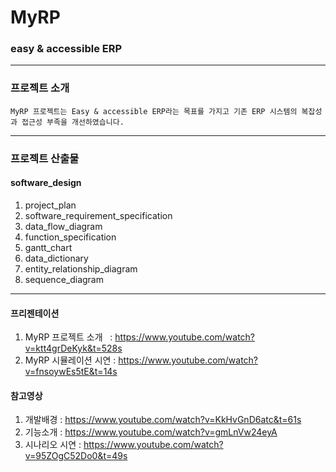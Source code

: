 # MyRP
### easy & accessible ERP
***
### 프로젝트 소개
	MyRP 프로젝트는 Easy & accessible ERP라는 목표를 가지고 기존 ERP 시스템의 복잡성과 접근성 부족을 개선하였습니다.
***

### 프로젝트 산출물
#### software_design
1. project_plan<br>
2. software_requirement_specification<br>
3. data_flow_diagram<br>
4. function_specification<br>
5. gantt_chart<br>
6. data_dictionary<br>
7. entity_relationship_diagram<br>
8. sequence_diagram<br>
***

#### 프리젠테이션
1. MyRP 프로젝트 소개   : https://www.youtube.com/watch?v=ktt4grDeKyk&t=528s<br>
2. MyRP 시뮬레이션 시연 : https://www.youtube.com/watch?v=fnsoywEs5tE&t=14s<br>
#### 참고영상
1. 개발배경 : https://www.youtube.com/watch?v=KkHvGnD6atc&t=61s<br>
2. 기능소개 : https://www.youtube.com/watch?v=gmLnVw24eyA<br>
3. 시나리오 시연 : https://www.youtube.com/watch?v=95ZOgC52Do0&t=49s<br>
